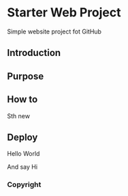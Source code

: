 # Starter Web Project

Simple website project fot GitHub

## Introduction

## Purpose

## How to

Sth new

## Deploy

Hello World

And say Hi

### Copyright

